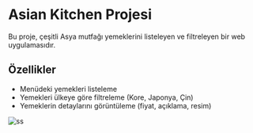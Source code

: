 # Asian Kitchen Projesi

Bu proje, çeşitli Asya mutfağı yemeklerini listeleyen ve filtreleyen bir web uygulamasıdır.

## Özellikler

- Menüdeki yemekleri listeleme
- Yemekleri ülkeye göre filtreleme (Kore, Japonya, Çin)
- Yemeklerin detaylarını görüntüleme (fiyat, açıklama, resim)

![ss](https://github.com/user-attachments/assets/cc99c77e-dfcc-4cb8-bb98-fd40e1272cbc)
